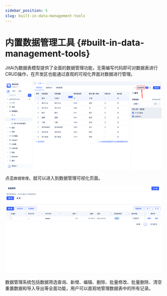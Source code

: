 ```yaml
---
sidebar_position: 5
slug: built-in-data-management-tools
---
```


# 内置数据管理工具 {#built-in-data-management-tools}

JitAi为数据表模型提供了全面的数据管理功能，无需编写代码即可对数据表进行CRUD操作，在开发区也能通过直观的可视化界面对数据进行管理。

![数据管理界面](./img/data-management-1.png)

点击`数据管理`，就可以进入到数据管理可视化页面。

![数据管理功能](./img/data-management-2.png)

数据管理系统包括数据筛选查询、新增、编辑、删除、批量修改、批量删除、清空重置数据和导入导出等全面功能，用户可以直观地管理数据表中的所有记录。
